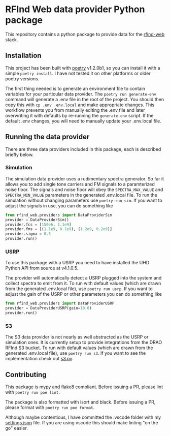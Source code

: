 # RFInd Web data provider Python package

This repository contains a python package to provide data for the [rfind-web](https://github.com/nsbruce/rfind-web) stack.

## Installation

This project has been built with [poetry](https://python-poetry.org/) v1.2.0b1, so you can install it with a simple `poetry install`. I have not tested it on other platforms or older poetry versions.

The first thing needed is to generate an environment file to contain variables for your particular data provider. The `poetry run generate-env` command will generate a .env file in the root of the project. You should then copy this with `cp .env .env.local` and make appropriate changes. This workflow prevents you from manually editing the .env file and later overwriting it with defaults by re-running the `generate-env` script. If the default .env changes, you will need to manually update your .env.local file.

## Running the data provider

There are three data providers included in this package, each is described briefly below.

### Simulation

The simulation data provider uses a rudimentary spectra generator. So far it allows you to add single tone carriers and FM signals to a paramterized noise floor. The signals and noise floor will obey the `SPECTRA_MAX_VALUE` and `SPECTRA_MIN_VALUE` parameters in the generated .env.local file. To run the simulation without changing parameters use `poetry run sim`. If you want to adjust the signals in use, you can do something like

```python
from rfind_web.providers import DataProviderSim
provider = DataProviderSim()
provider.fcs = [150e6, 1.1e9]
provider.fms = [(1.1e9, 0.1e9), (1.2e9, 0.2e9)]
provider.sigma = 0.5
provider.run()
```

### USRP

To use this package with a USRP you need to have installed the UHD Python API from source at v4.1.0.5.

The provider will automatically detect a USRP plugged into the system and collect spectra to emit from it. To run with default values (which are drawn from the generated .env.local file), use `poetry run usrp`. If you want to adjust the gain of the USRP or other parameters you can do something like

```python
from rfind_web.providers import DataProviderUSRP
provider = DataProviderUSRP(gain=10.0)
provider.run()
```

### S3

The S3 data provider is not nearly as well abstracted as the USRP or simulation ones. It is currently setup to provide integrations from the DRAO RFInd S3 bucket. To run with default values (which are drawn from the generated .env.local file), use `poetry run s3`. If you want to see the implementation check out [s3.py](./rfind_web/providers/s3.py).

## Contributing

This package is mypy and flake8 compliant. Before issuing a PR, please lint with `poetry run poe lint`.

The package is also formatted with isort and black. Before issuing a PR, please format with `poetry run poe format`.

Although maybe contentious, I have committed the .vscode folder with my [settings.json](.vscode/settings.json) file. If you are using vscode this should make linting "on the go" easier.
